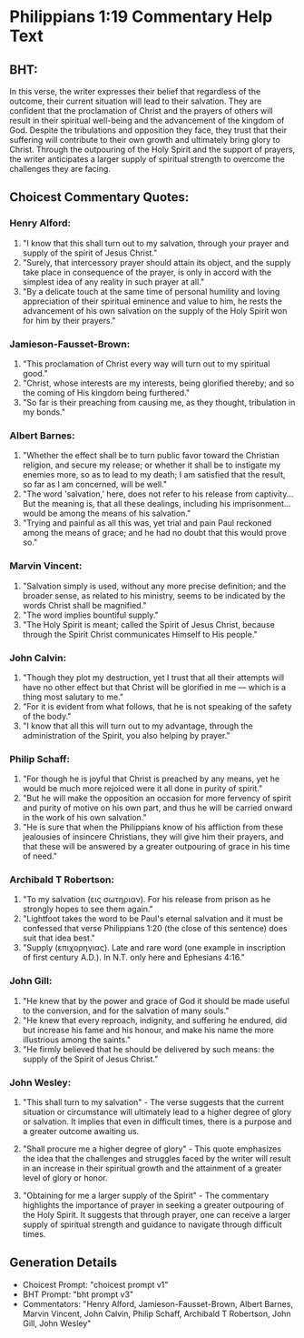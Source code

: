 # Philippians 1:19 Commentary Help Text

## BHT:
In this verse, the writer expresses their belief that regardless of the outcome, their current situation will lead to their salvation. They are confident that the proclamation of Christ and the prayers of others will result in their spiritual well-being and the advancement of the kingdom of God. Despite the tribulations and opposition they face, they trust that their suffering will contribute to their own growth and ultimately bring glory to Christ. Through the outpouring of the Holy Spirit and the support of prayers, the writer anticipates a larger supply of spiritual strength to overcome the challenges they are facing.

## Choicest Commentary Quotes:
### Henry Alford:
1. "I know that this shall turn out to my salvation, through your prayer and supply of the spirit of Jesus Christ." 
2. "Surely, that intercessory prayer should attain its object, and the supply take place in consequence of the prayer, is only in accord with the simplest idea of any reality in such prayer at all."
3. "By a delicate touch at the same time of personal humility and loving appreciation of their spiritual eminence and value to him, he rests the advancement of his own salvation on the supply of the Holy Spirit won for him by their prayers."

### Jamieson-Fausset-Brown:
1. "This proclamation of Christ every way will turn out to my spiritual good."
2. "Christ, whose interests are my interests, being glorified thereby; and so the coming of His kingdom being furthered."
3. "So far is their preaching from causing me, as they thought, tribulation in my bonds."

### Albert Barnes:
1. "Whether the effect shall be to turn public favor toward the Christian religion, and secure my release; or whether it shall be to instigate my enemies more, so as to lead to my death; I am satisfied that the result, so far as I am concerned, will be well."
2. "The word 'salvation,' here, does not refer to his release from captivity... But the meaning is, that all these dealings, including his imprisonment... would be among the means of his salvation."
3. "Trying and painful as all this was, yet trial and pain Paul reckoned among the means of grace; and he had no doubt that this would prove so."

### Marvin Vincent:
1. "Salvation simply is used, without any more precise definition; and the broader sense, as related to his ministry, seems to be indicated by the words Christ shall be magnified." 
2. "The word implies bountiful supply."
3. "The Holy Spirit is meant; called the Spirit of Jesus Christ, because through the Spirit Christ communicates Himself to His people."

### John Calvin:
1. "Though they plot my destruction, yet I trust that all their attempts will have no other effect but that Christ will be glorified in me — which is a thing most salutary to me."
2. "For it is evident from what follows, that he is not speaking of the safety of the body."
3. "I know that all this will turn out to my advantage, through the administration of the Spirit, you also helping by prayer."

### Philip Schaff:
1. "For though he is joyful that Christ is preached by any means, yet he would be much more rejoiced were it all done in purity of spirit." 
2. "But he will make the opposition an occasion for more fervency of spirit and purity of motive on his own part, and thus he will be carried onward in the work of his own salvation." 
3. "He is sure that when the Philippians know of his affliction from these jealousies of insincere Christians, they will give him their prayers, and that these will be answered by a greater outpouring of grace in his time of need."

### Archibald T Robertson:
1. "To my salvation (εις σωτηριαν). For his release from prison as he strongly hopes to see them again." 
2. "Lightfoot takes the word to be Paul's eternal salvation and it must be confessed that verse Philippians 1:20 (the close of this sentence) does suit that idea best." 
3. "Supply (επιχορηγιας). Late and rare word (one example in inscription of first century A.D.). In N.T. only here and Ephesians 4:16."

### John Gill:
1. "He knew that by the power and grace of God it should be made useful to the conversion, and for the salvation of many souls."
2. "He knew that every reproach, indignity, and suffering he endured, did but increase his fame and his honour, and make his name the more illustrious among the saints."
3. "He firmly believed that he should be delivered by such means: the supply of the Spirit of Jesus Christ."

### John Wesley:
1. "This shall turn to my salvation" - The verse suggests that the current situation or circumstance will ultimately lead to a higher degree of glory or salvation. It implies that even in difficult times, there is a purpose and a greater outcome awaiting us.

2. "Shall procure me a higher degree of glory" - This quote emphasizes the idea that the challenges and struggles faced by the writer will result in an increase in their spiritual growth and the attainment of a greater level of glory or honor.

3. "Obtaining for me a larger supply of the Spirit" - The commentary highlights the importance of prayer in seeking a greater outpouring of the Holy Spirit. It suggests that through prayer, one can receive a larger supply of spiritual strength and guidance to navigate through difficult times.


## Generation Details
- Choicest Prompt: "choicest prompt v1"
- BHT Prompt: "bht prompt v3"
- Commentators: "Henry Alford, Jamieson-Fausset-Brown, Albert Barnes, Marvin Vincent, John Calvin, Philip Schaff, Archibald T Robertson, John Gill, John Wesley"
